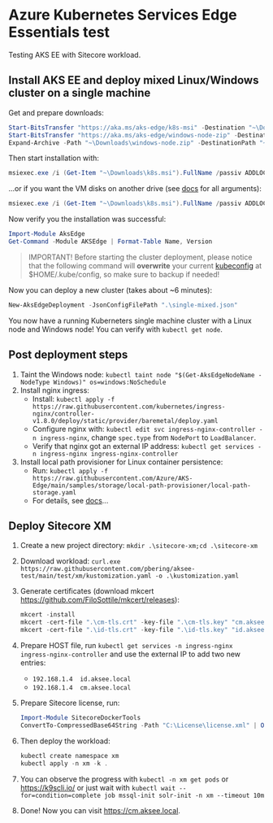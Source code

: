 # Azure Kubernetes Services Edge Essentials test

Testing AKS EE with Sitecore workload.

## Install AKS EE and deploy mixed Linux/Windows cluster on a single machine

Get and prepare downloads:
```powershell
Start-BitsTransfer "https://aka.ms/aks-edge/k8s-msi" -Destination "~\Downloads\k8s.msi"
Start-BitsTransfer "https://aka.ms/aks-edge/windows-node-zip" -Destination "~\Downloads\windows-node.zip"
Expand-Archive -Path "~\Downloads\windows-node.zip" -DestinationPath "~\Downloads"
```

Then start installation with:

```powershell
msiexec.exe /i (Get-Item "~\Downloads\k8s.msi").FullName /passiv ADDLOCAL=CoreFeature,WindowsNodeFeature
```

...or if you want the VM disks on another drive (see [docs](https://learn.microsoft.com/en-us/azure/aks/hybrid/aks-edge-howto-setup-machine#install-aks-edge-essentials) for all arguments):

```powershell
msiexec.exe /i (Get-Item "~\Downloads\k8s.msi").FullName /passiv ADDLOCAL=CoreFeature,WindowsNodeFeature VHDXDIR=D:\Data\AksEdge
```

Now verify you the installation was successful:

```powershell
Import-Module AksEdge
Get-Command -Module AKSEdge | Format-Table Name, Version
```

> IMPORTANT! Before starting the cluster deployment, please notice that the following command will **overwrite** your current [kubeconfig](https://kubernetes.io/docs/concepts/configuration/organize-cluster-access-kubeconfig/) at $HOME/.kube/config, so make sure to backup if needed!

Now you can deploy a new cluster (takes about ~6 minutes):

```powershell
New-AksEdgeDeployment -JsonConfigFilePath ".\single-mixed.json"
```

You now have a running Kuberneters single machine cluster with a Linux node and Windows node! You can verify with `kubectl get node`.

## Post deployment steps

1. Taint the Windows node: `kubectl taint node "$(Get-AksEdgeNodeName -NodeType Windows)" os=windows:NoSchedule`
1. Install nginx ingress:
    - Install: `kubectl apply -f https://raw.githubusercontent.com/kubernetes/ingress-nginx/controller-v1.8.0/deploy/static/provider/baremetal/deploy.yaml`
    - Configure nginx with: `kubectl edit svc ingress-nginx-controller -n ingress-nginx`, change `spec.type` from `NodePort` to `LoadBalancer`.
    - Verify that nginx got an external IP address: `kubectl get services -n ingress-nginx ingress-nginx-controller`
1. Install local path provisioner for Linux container persistence:
    - Run: `kubectl apply -f https://raw.githubusercontent.com/Azure/AKS-Edge/main/samples/storage/local-path-provisioner/local-path-storage.yaml`
    - For details, see [docs](https://learn.microsoft.com/en-us/azure/aks/hybrid/aks-edge-howto-use-storage-local-path)...

## Deploy Sitecore XM

1. Create a new project directory: `mkdir .\sitecore-xm;cd .\sitecore-xm`
1. Download workload: `curl.exe https://raw.githubusercontent.com/pbering/aksee-test/main/test/xm/kustomization.yaml -o .\kustomization.yaml`
1. Generate certificates (download mkcert <https://github.com/FiloSottile/mkcert/releases>):

    ```powershell
    mkcert -install
    mkcert -cert-file ".\cm-tls.crt" -key-file ".\cm-tls.key" "cm.aksee.local"
    mkcert -cert-file ".\id-tls.crt" -key-file ".\id-tls.key" "id.aksee.local"
    ```

1. Prepare HOST file, run `kubectl get services -n ingress-nginx ingress-nginx-controller` and use the external IP to add two new entries:
      - `192.168.1.4  id.aksee.local`
      - `192.168.1.4  cm.aksee.local`

1. Prepare Sitecore license, run:

   ``` powershell
   Import-Module SitecoreDockerTools
   ConvertTo-CompressedBase64String -Path "C:\License\license.xml" | Out-File -Encoding ascii -NoNewline -FilePath .\sitecore-license.txt
   ```

1. Then deploy the workload:

    ```powershell
    kubectl create namespace xm
    kubectl apply -n xm -k .
    ```

1. You can observe the progress with `kubectl -n xm get pods` or <https://k9scli.io/> or just wait with `kubectl wait --for=condition=complete job mssql-init solr-init -n xm --timeout 10m`
1. Done! Now you can visit <https://cm.aksee.local>.
